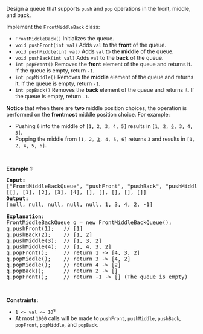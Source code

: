 <div><p>Design a queue that supports <code>push</code> and <code>pop</code> operations in the front, middle, and back.</p>

<p>Implement the <code>FrontMiddleBack</code> class:</p>

<ul>
	<li><code>FrontMiddleBack()</code> Initializes the queue.</li>
	<li><code>void pushFront(int val)</code> Adds <code>val</code> to the <strong>front</strong> of the queue.</li>
	<li><code>void pushMiddle(int val)</code> Adds <code>val</code> to the <strong>middle</strong> of the queue.</li>
	<li><code>void pushBack(int val)</code> Adds <code>val</code> to the <strong>back</strong> of the queue.</li>
	<li><code>int popFront()</code> Removes the <strong>front</strong> element of the queue and returns it. If the queue is empty, return <code>-1</code>.</li>
	<li><code>int popMiddle()</code> Removes the <strong>middle</strong> element of the queue and returns it. If the queue is empty, return <code>-1</code>.</li>
	<li><code>int popBack()</code> Removes the <strong>back</strong> element of the queue and returns it. If the queue is empty, return <code>-1</code>.</li>
</ul>

<p><strong>Notice</strong> that when there are <b>two</b> middle position choices, the operation is performed on the <strong>frontmost</strong> middle position choice. For example:</p>

<ul>
	<li>Pushing <code>6</code> into the middle of <code>[1, 2, 3, 4, 5]</code> results in <code>[1, 2, <u>6</u>, 3, 4, 5]</code>.</li>
	<li>Popping the middle from <code>[1, 2, <u>3</u>, 4, 5, 6]</code> returns <code>3</code> and results in <code>[1, 2, 4, 5, 6]</code>.</li>
</ul>

<p>&nbsp;</p>
<p><strong>Example 1:</strong></p>

<pre><strong>Input:</strong>
["FrontMiddleBackQueue", "pushFront", "pushBack", "pushMiddle", "pushMiddle", "popFront", "popMiddle", "popMiddle", "popBack", "popFront"]
[[], [1], [2], [3], [4], [], [], [], [], []]
<strong>Output:</strong>
[null, null, null, null, null, 1, 3, 4, 2, -1]

<strong>Explanation:</strong>
FrontMiddleBackQueue q = new FrontMiddleBackQueue();
q.pushFront(1);   // [<u>1</u>]
q.pushBack(2);    // [1, <u>2</u>]
q.pushMiddle(3);  // [1, <u>3</u>, 2]
q.pushMiddle(4);  // [1, <u>4</u>, 3, 2]
q.popFront();     // return 1 -&gt; [4, 3, 2]
q.popMiddle();    // return 3 -&gt; [4, 2]
q.popMiddle();    // return 4 -&gt; [2]
q.popBack();      // return 2 -&gt; []
q.popFront();     // return -1 -&gt; [] (The queue is empty)
</pre>

<p>&nbsp;</p>
<p><strong>Constraints:</strong></p>

<ul>
	<li><code>1 &lt;= val &lt;= 10<sup>9</sup></code></li>
	<li>At most&nbsp;<code>1000</code>&nbsp;calls will be made to&nbsp;<code>pushFront</code>,&nbsp;<code>pushMiddle</code>,&nbsp;<code>pushBack</code>, <code>popFront</code>, <code>popMiddle</code>, and <code>popBack</code>.</li>
</ul>
</div>